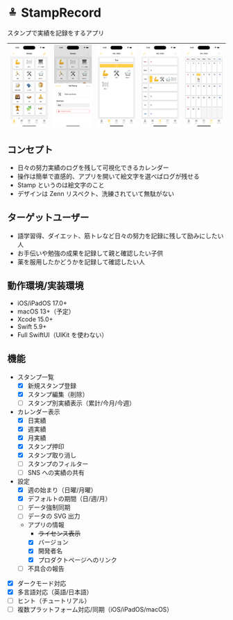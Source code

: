 # <img src="Design/rounded-icon.png" alt="logo" width="25px" height="25px" /> StampRecord

スタンプで実績を記録をするアプリ

| ![](./ScreenShot/1_stamps.png) | ![](./ScreenShot/2_edit_stamp.png) | ![](./ScreenShot/3_day_calendar.png) | ![](./ScreenShot/4_week_calendar.png) | ![](./ScreenShot/5_month_calendar.png) |
| :----------------------------: | :--------------------------------: | :----------------------------------: | :-----------------------------------: | :------------------------------------: |

## コンセプト

- 日々の努力実績のログを残して可視化できるカレンダー
- 操作は簡単で直感的、アプリを開いて絵文字を選べばログが残せる
- Stamp というのは絵文字のこと
- デザインは Zenn リスペクト、洗練されていて無駄がない

## ターゲットユーザー

- 語学習得、ダイエット、筋トレなど日々の努力を記録に残して励みにしたい人
- お手伝いや勉強の成果を記録して親と確認したい子供
- 薬を服用したかどうかを記録して確認したい人

## 動作環境/実装環境

- iOS/iPadOS 17.0+
- macOS 13+（予定）
- Xcode 15.0+
- Swift 5.9+
- Full SwiftUI（UIKit を使わない）

## 機能

- スタンプ一覧
  - [x] 新規スタンプ登録
  - [x] スタンプ編集（削除）
  - [ ] スタンプ別実績表示（累計/今月/今週）
- カレンダー表示
  - [x] 日実績
  - [x] 週実績
  - [x] 月実績
  - [x] スタンプ押印
  - [x] スタンプ取り消し
  - [ ] スタンプのフィルター
  - [ ] SNS への実績の共有
- 設定
  - [x] 週の始まり（日曜/月曜）
  - [x] デフォルトの期間（日/週/月）
  - [ ] データ強制同期
  - [ ] データの SVG 出力
  - アプリの情報
    - ~~ライセンス表示~~
    - [x] バージョン
    - [x] 開発者名
    - [x] プロダクトページへのリンク
  - [ ] 不具合の報告
- [x] ダークモード対応
- [x] 多言語対応（英語/日本語）
- [ ] ヒント（チュートリアル）
- [ ] 複数プラットフォーム対応/同期（iOS/iPadOS/macOS）
